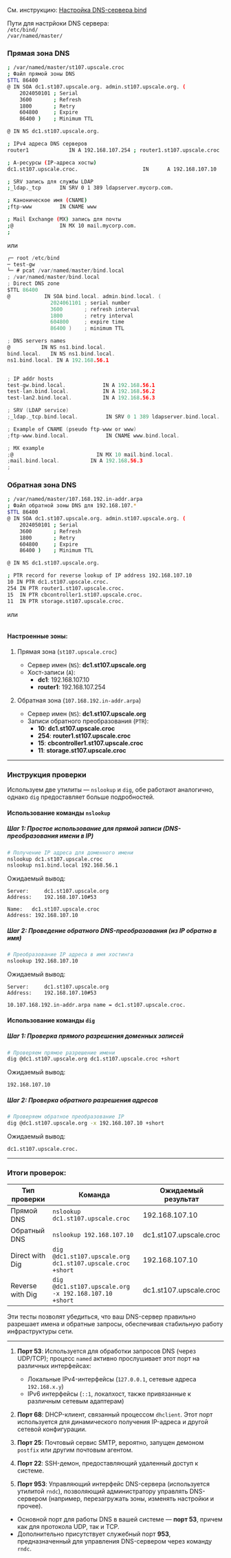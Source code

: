 См. инструкцию: [Настройка DNS-сервера bind](https://redos.red-soft.ru/base/redos-8_0/8_0-network/8_0-customize-dns/8_0-customize-dns-bind/)

Пути для настрйоки DNS сервера:
<br/> `/etc/bind/`
<br/> `/var/named/master/`

### Прямая зона DNS

```bash
; /var/named/master/st107.upscale.croc
; Файл прямой зоны DNS
$TTL 86400
@ IN SOA dc1.st107.upscale.org. admin.st107.upscale.org. (
    2024050101 ; Serial
    3600       ; Refresh
    1800       ; Retry
    604800     ; Expire
    86400 )    ; Minimum TTL

@ IN NS dc1.st107.upscale.org.

; IPv4 адреса DNS серверов
router1             IN A 192.168.107.254 ; router1.st107.upscale.croc

; А-ресурсы (IP-адреса хосты)
dc1.st107.upscale.croc.                     IN      A 192.168.107.10       ; main DNS

; SRV запись для службы LDAP
;_ldap._tcp      IN SRV 0 1 389 ldapserver.mycorp.com.

; Каноническое имя (CNAME)
;ftp-www         IN CNAME www

; Mail Exchange (MX) запись для почты
;@               IN MX 10 mail.mycorp.com.
;
```
или
```c
┌─ root /etc/bind 
─ test-gw 
└─ # pcat /var/named/master/bind.local 
; /var/named/master/bind.local
; Direct DNS zone
$TTL 86400
@           IN SOA bind.local. admin.bind.local. (
              2024061101 ; serial number
              3600       ; refresh interval
              1800       ; retry interval
              604800     ; expire time
              86400 )    ; minimum TTL

; DNS servers names
@          IN NS ns1.bind.local.
bind.local.   IN NS ns1.bind.local.
ns1.bind.local. IN A 192.168.56.1


; IP addr hosts
test-gw.bind.local.            IN A 192.168.56.1
test-lan.bind.local.           IN A 192.168.56.2
test-lan2.bind.local.          IN A 192.168.56.3

; SRV (LDAP service)
;_ldap._tcp.bind.local.         IN SRV 0 1 389 ldapserver.bind.local.

; Example of CNAME (pseudo ftp-www or www)
;ftp-www.bind.local.            IN CNAME www.bind.local.

; MX example
;@                           IN MX 10 mail.bind.local.
;mail.bind.local.          IN A 192.168.56.3
;
```

### Обратная зона DNS
```bash
; /var/named/master/107.168.192.in-addr.arpa
; Файл обратной зоны DNS для 192.168.107.*
$TTL 86400
@ IN SOA dc1.st107.upscale.org. admin.st107.upscale.org. (
    2024050101 ; Serial
    3600       ; Refresh
    1800       ; Retry
    604800     ; Expire
    86400 )    ; Minimum TTL

@ IN NS dc1.st107.upscale.org.

; PTR record for reverse lookup of IP address 192.168.107.10
10 IN PTR dc1.st107.upscale.croc.
254 IN PTR router1.st107.upscale.croc.
15  IN PTR cbcontroller1.st107.upscale.croc.
11  IN PTR storage.st107.upscale.croc.
```
или
```с
```

#### Настроенные зоны:
1. Прямая зона (`st107.upscale.croc`)
   - Сервер имен (`NS`): **dc1.st107.upscale.org**
   - Хост-записи (`A`):
     * **dc1**: 192.168.107.10
     * **router1**: 192.168.107.254

2. Обратная зона (`107.168.192.in-addr.arpa`)
   - Сервер имен (`NS`): **dc1.st107.upscale.org**
   - Записи обратного преобразования (`PTR`):
     * **10**: **dc1.st107.upscale.croc**  
     * **254**: **router1.st107.upscale.croc**  
     * **15**: **cbcontroller1.st107.upscale.croc**  
     * **11**: **storage.st107.upscale.croc**

---

### Инструкция проверки

Используем две утилиты — `nslookup` и `dig`, обе работают аналогично, однако `dig` предоставляет больше подробностей.

#### Использование команды `nslookup`

##### Шаг 1: Простое использование для прямой записи (DNS-преобразования имени в IP)
```bash
# Получение IP адреса для доменного имени
nslookup dc1.st107.upscale.croc
nslookup ns1.bind.local 192.168.56.1
```
Ожидаемый вывод:
```
Server:		dc1.st107.upscale.org
Address:	192.168.107.10#53

Name:	dc1.st107.upscale.croc
Address: 192.168.107.10
```

##### Шаг 2: Проведение обратного DNS-преобразования (из IP обратно в имя)
```bash
# Преобразование IP адреса в имя хостинга
nslookup 192.168.107.10
```
Ожидаемый вывод:
```
Server:		dc1.st107.upscale.org
Address:	192.168.107.10#53

10.107.168.192.in-addr.arpa	name = dc1.st107.upscale.croc.
```

#### Использование команды `dig`

##### Шаг 1: Проверка прямого разрешения доменных записей
```bash
# Проверяем прямое разрешение имени
dig @dc1.st107.upscale.org dc1.st107.upscale.croc +short
```
Ожидаемый вывод:
```
192.168.107.10
```

##### Шаг 2: Проверка обратного разрешения адресов
```bash
# Проверяем обратное преобразование IP
dig @dc1.st107.upscale.org -x 192.168.107.10 +short
```
Ожидаемый вывод:
```
dc1.st107.upscale.croc.
```

---

### Итоги проверок:

| Тип проверки | Команда                          | Ожидаемый результат                  |
|--------------|---------------------------------|---------------------------------------|
| Прямой DNS   | `nslookup dc1.st107.upscale.croc`   | 192.168.107.10                         |
| Обратный DNS | `nslookup 192.168.107.10`           | dc1.st107.upscale.croc                |
| Direct with Dig | `dig @dc1.st107.upscale.org dc1.st107.upscale.croc +short` | 192.168.107.10              |
| Reverse with Dig | `dig @dc1.st107.upscale.org -x 192.168.107.10 +short` | dc1.st107.upscale.croc          |

Эти тесты позволят убедиться, что ваш DNS-сервер правильно разрешает имена и обратные запросы, обеспечивая стабильную работу инфраструктуры сети.

---

1. **Порт 53**: Используется для обработки запросов DNS (через UDP/TCP); процесс `named` активно прослушивает этот порт на различных интерфейсах:
   - Локальные IPv4-интерфейсы (`127.0.0.1`, сетевые адреса `192.168.x.y`)
   - IPv6 интерфейсы (`::1`, локалхост, также привязанные к различным сетевым адаптерам)
   
2. **Порт 68**: DHCP-клиент, связанный процессом `dhclient`. Этот порт используется для динамического получения IP-адреса и другой сетевой конфигурации.

3. **Порт 25**: Почтовый сервис SMTP, вероятно, запущен демоном `postfix` или другим почтовым агентом.

4. **Порт 22**: SSH-демон, предоставляющий удаленный доступ к системе.

5. **Порт 953**: Управляющий интерфейс DNS-сервера (используется утилитой `rndc`), позволяющий администратору управлять DNS-сервером (например, перезагружать зоны, изменять настройки и прочее).

- Основной порт для работы DNS в вашей системе — **порт 53**, причем как для протокола UDP, так и TCP.
- Дополнительно присутствует служебный порт **953**, предназначенный для управления DNS-сервером через команду `rndc`.


